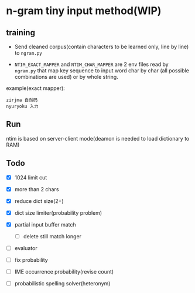 # n-gram tiny input method(WIP)

## training

* Send cleaned corpus(contain characters to be learned only, line by line) to `ngram.py`

* `NTIM_EXACT_MAPPER` and `NTIM_CHAR_MAPPER` are 2 env files
read by `ngram.py`
that map key sequence to input word char by char
(all possible combinations are used)
or by whole string.

example(exact mapper):

```
zirjma 自然码
nyuryoku 入力
```

## Run

ntim is based on server-client mode(deamon is needed to load dictionary to RAM)

## Todo

* [x] 1024 limit cut

* [x] more than 2 chars

* [x] reduce dict size(2+)

* [x] dict size limiter(probability problem)

* [x] partial input buffer match

	* [ ] delete still match longer

* [ ] evaluator

* [ ] fix probability

* [ ] IME occurrence probability(revise count)

* [ ] probabilistic spelling solver(heteronym)
